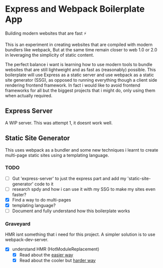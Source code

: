 # Express and Webpack Boilerplate App
Building modern websites that are fast ⚡

This is an experiment in creating websites that are compiled with modern bundlers like webpack,
But at the same time remain closer to web 1.0 or 2.0 in leveraging the simplicity of static content. 

The perfect balance i want is learning how to use modern tools to bundle websites that are still lightweight and as fast as (reasonably) possible. This boilerplate will use Express as a static server and use webpack as a static site generator (SSG), as opposed to running everything though a client side rendering frontend framework. In fact i would like to avoid frontend frameworks for all but the biggest projects that i might do, only using them when actually required.

## Express Server
A WIP server. This was attempt 1, it doesnt work well.

## Static Site Generator
This uses webpack as a bundler and some new techniques i learnt to create multi-page static sites using a templating language.

### TODO
- [ ] Gut 'express-server' to just the express part and add my 'static-site-generator' code to it
- [ ] research spdy and how i can use it with my SSG to make my sites even faster?
- [x] Find a way to do multi-pages
- [x] templating language?
- [ ] Document and fully understand how this boilerplate works

### Graveyard
HMR isnt something that i need for this project. A simpler solution is to use webpack-dev-server.
- [x] understand HMR (HotModuleReplacement)
  - [x] Read about the [easier way](https://github.com/jantimon/html-webpack-plugin/issues/218)
  - [x] Read about the cooler but [harder way](https://extri.co/2017/07/11/generating-multiple-html-pages-with-htmlwebpackplugin/)